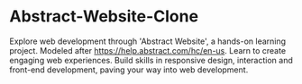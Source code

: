 # Abstract-Website-Clone
Explore web development through 'Abstract Website', a hands-on learning project. Modeled after https://help.abstract.com/hc/en-us. Learn to create engaging web experiences. Build skills in responsive design, interaction and front-end development, paving your way into web development.
